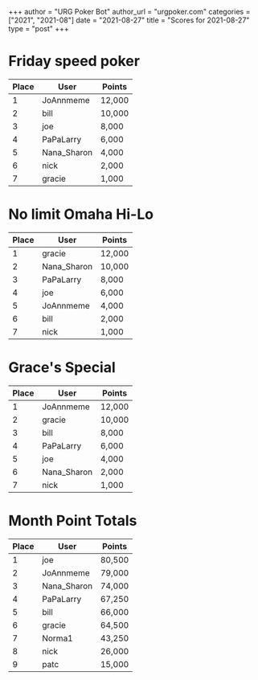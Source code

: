 +++
author = "URG Poker Bot"
author_url = "urgpoker.com"
categories = ["2021", "2021-08"]
date = "2021-08-27"
title = "Scores for 2021-08-27"
type = "post"
+++
# Friday speed poker

| Place | User | Points |
|-------|------|--------|
| 1 | JoAnnmeme | 12,000 |
| 2 | bill | 10,000 |
| 3 | joe | 8,000 |
| 4 | PaPaLarry | 6,000 |
| 5 | Nana_Sharon | 4,000 |
| 6 | nick | 2,000 |
| 7 | gracie | 1,000 |

# No limit Omaha Hi-Lo

| Place | User | Points |
|-------|------|--------|
| 1 | gracie | 12,000 |
| 2 | Nana_Sharon | 10,000 |
| 3 | PaPaLarry | 8,000 |
| 4 | joe | 6,000 |
| 5 | JoAnnmeme | 4,000 |
| 6 | bill | 2,000 |
| 7 | nick | 1,000 |

# Grace's Special

| Place | User | Points |
|-------|------|--------|
| 1 | JoAnnmeme | 12,000 |
| 2 | gracie | 10,000 |
| 3 | bill | 8,000 |
| 4 | PaPaLarry | 6,000 |
| 5 | joe | 4,000 |
| 6 | Nana_Sharon | 2,000 |
| 7 | nick | 1,000 |

# Month Point Totals

| Place | User | Points |
|-------|------|--------|
| 1 | joe | 80,500 |
| 2 | JoAnnmeme | 79,000 |
| 3 | Nana_Sharon | 74,000 |
| 4 | PaPaLarry | 67,250 |
| 5 | bill | 66,000 |
| 6 | gracie | 64,500 |
| 7 | Norma1 | 43,250 |
| 8 | nick | 26,000 |
| 9 | patc | 15,000 |
